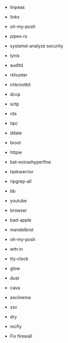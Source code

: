 - linpeas
- links
- oh-my-posh
- pipes-rs

- systemd-analyze security
- lynis
- auditd
- rkhunter
- chkrootkit

- dccp
- sctp
- rds
- tipc

- ddate

- broot
- httpie
- bat-extrashyperfine
- taskwarrior
- ripgrep-all

- bb

- youtube
- browser
- bad-apple
- mandelbrot

- oh-my-posh

- wttr.in
- tty-clock
- glow

- dust
- cava

- asciinema
- xsv
- dry
- mcfly

- Fix firewall
